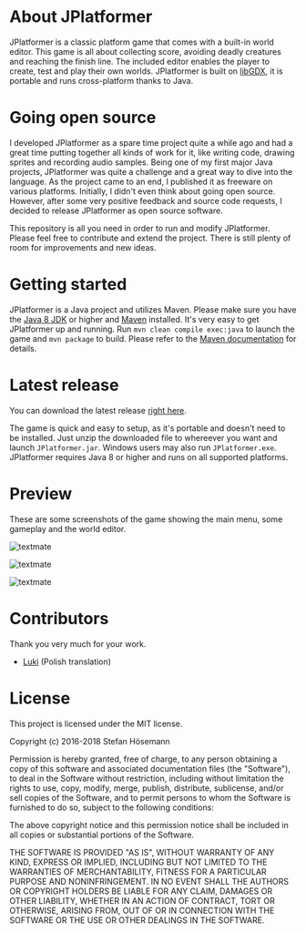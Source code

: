 # About JPlatformer

JPlatformer is a classic platform game that comes with a built-in world editor. This game is all about collecting score, avoiding deadly creatures and reaching the finish line. The included editor enables the player to create, test and play their own worlds. JPlatformer is built on [libGDX](https://libgdx.badlogicgames.com/), it is portable and runs cross-platform thanks to Java.

# Going open source

I developed JPlatformer as a spare time project quite a while ago and had a great time putting together all kinds of work for it, like writing code, drawing sprites and recording audio samples. Being one of my first major Java projects, JPlatformer was quite a challenge and a great way to dive into the language. As the project came to an end, I published it as freeware on various platforms. Initially, I didn't even think about going open source. However, after some very positive feedback and source code requests, I decided to release JPlatformer as open source software.

This repository is all you need in order to run and modify JPlatformer. Please feel free to contribute and extend the project. There is still plenty of room for improvements and new ideas.

# Getting started

JPlatformer is a Java project and utilizes Maven. Please make sure you have the [Java 8 JDK](http://www.oracle.com/technetwork/java/javaee/downloads/index.html) or higher and [Maven](https://maven.apache.org/) installed. It's very easy to get JPlatformer up and running. Run `mvn clean compile exec:java` to launch the game and `mvn package` to build. Please refer to the [Maven documentation](https://maven.apache.org/guides/) for details.

# Latest release

You can download the latest release [right here](http://www.stefanhoesemann.com/projects_jplatformer.html).

The game is quick and easy to setup, as it's portable and doesn't need to be installed. Just unzip the downloaded file to whereever you want and launch `JPlatformer.jar`. Windows users may also run `JPlatformer.exe`. JPlatformer requires Java 8 or higher and runs on all supported platforms.

# Preview

These are some screenshots of the game showing the main menu, some gameplay and the world editor.

![textmate](http://www.stefanhoesemann.com/resources/images/jplatformer/screenshot_01.png)

![textmate](http://www.stefanhoesemann.com/resources/images/jplatformer/screenshot_06.png)

![textmate](http://www.stefanhoesemann.com/resources/images/jplatformer/screenshot_07.png)

# Contributors

Thank you very much for your work.

* [Luki](https://github.com/luki446) (Polish translation)

# License

This project is licensed under the MIT license.

Copyright (c) 2016-2018 Stefan Hösemann

Permission is hereby granted, free of charge, to any person obtaining a copy of this software and associated documentation files (the "Software"), to deal in the Software without restriction, including without limitation the rights to use, copy, modify, merge, publish, distribute, sublicense, and/or sell copies of the Software, and to permit persons to whom the Software is furnished to do so, subject to the following conditions:

The above copyright notice and this permission notice shall be included in all copies or substantial portions of the Software.

THE SOFTWARE IS PROVIDED "AS IS", WITHOUT WARRANTY OF ANY KIND, EXPRESS OR IMPLIED, INCLUDING BUT NOT LIMITED TO THE WARRANTIES OF MERCHANTABILITY, FITNESS FOR A PARTICULAR PURPOSE AND NONINFRINGEMENT. IN NO EVENT SHALL THE AUTHORS OR COPYRIGHT HOLDERS BE LIABLE FOR ANY CLAIM, DAMAGES OR OTHER LIABILITY, WHETHER IN AN ACTION OF CONTRACT, TORT OR OTHERWISE, ARISING FROM, OUT OF OR IN CONNECTION WITH THE SOFTWARE OR THE USE OR OTHER DEALINGS IN THE SOFTWARE.